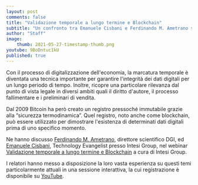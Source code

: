 ```yaml
---
layout: post
comments: false
title: "Validazione temporale a lungo termine e Blockchain"
subtitle: "Un confronto tra Emanuele Cisbani e Ferdinando M. Ametrano sugli sviluppi tecnologici del settore" 
author: "Staff"
image:
    thumb: 2021-05-27-timestamp-thumb.png
youtube: 9BoDntuc1kU
published: true
---
```


Con il processo di digitalizzazione dell'economia, la marcatura temporale è diventata una tecnica importante per garantire l'integrità dei dati digitali per un lungo periodo di tempo. Inoltre, ricopre una particolare rilevanza dal punto di vista legale in diversi ambiti quali il diritto d'autore, il processo fallimentare e i preliminari di vendita.

Dal 2009 Bitcoin ha però creato un registro pressoché immutabile grazie alla “sicurezza termodinamica”. Quel registro, noto anche come blockchain, può essere utilizzato per dimostrare l'esistenza di determinati dati digitali prima di uno specifico momento.

Ne hanno discusso [Ferdinando M. Ametrano](https://ametrano.net/about), direttore scientifico DGI, ed [Emanuele Cisbani](https://www.linkedin.com/in/emanuelecisbani/), Technology Evangelist presso Intesi Group, nel webinar [Validazione temporale a lungo termine e Blockchain](https://www.intesigroup.com/it/webinar-validazione-temporale-blockchain/) a cura di Intesi Group.

I relatori hanno messo a disposizione la loro vasta esperienza su questi temi particolarmente attuali in una sessione interattiva, la cui registrazione è disponibile su [YouTube](https://youtu.be/9BoDntuc1kU).
